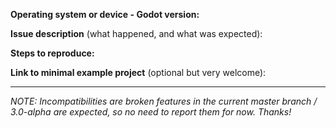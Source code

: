 **Operating system or device - Godot version:**


**Issue description** (what happened, and what was expected):


**Steps to reproduce:**


**Link to minimal example project** (optional but very welcome):



--------------

*NOTE: Incompatibilities are broken features in the current master branch / 3.0-alpha
are expected, so no need to report them for now. Thanks!*
